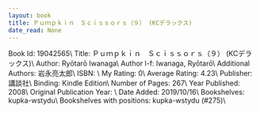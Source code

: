 ```yaml
---
layout: book
title: Ｐｕｍｐｋｉｎ　Ｓｃｉｓｓｏｒｓ（９） (KCデラックス)
date_read: None
---
```


Book Id: 19042565\ 
Title: Ｐｕｍｐｋｉｎ　Ｓｃｉｓｓｏｒｓ（９） (KCデラックス)\ 
Author: Ryōtarō Iwanaga\ 
Author l-f: Iwanaga, Ryōtarō\ 
Additional Authors: 岩永亮太郎\ 
ISBN: \ 
My Rating: 0\ 
Average Rating: 4.23\ 
Publisher: 講談社\ 
Binding: Kindle Edition\ 
Number of Pages: 267\ 
Year Published: 2008\ 
Original Publication Year: \ 
Date Added: 2019/10/16\ 
Bookshelves: kupka-wstydu\ 
Bookshelves with positions: kupka-wstydu (#275)\ 

